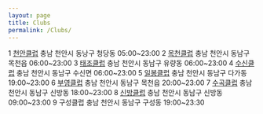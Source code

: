```yaml
---
layout: page
title: Clubs
permalink: /Clubs/
---
```


 1  [천안클럽](http://cafe.daum.net/cabdclub)         충남 천안시 동낭구 청당동  05:00~23:00
 2  [목천클럽](http://cafe.daum.net/M-HA)             충남 천안시 동남구 목천읍  06:00~23:00
 3  [태조클럽](http://cafe.daum.net/tjclub79)         충남 천안시 동남구 유량동  06:00~23:00
 4  [수신클럽](http://cafe.daum.net/susinbadminton)   충남 천안시 동남구 수신면  06:00~23:00
 5  [일봉클럽](http://cafe.daum.net/ilbongclub)       충남 천안시 동남구 다가동  19:00~23:00
 6  [부영클럽](http://cafe.naver.com/mcby)            충남 천안시 동남구 목천읍  20:00~23:00
 7  [수곡클럽](http://cafe.daum.net/soogok1)          충남 천안시 동남구 신방동  18:00~23:00
 8  [신방클럽](http://cafe.daum.net/sinbangclub)      충남 천안시 동남구 신방동  09:00~23:00
 9  구성클럽                                          충남 천안시 동남구 구성동  19:00~23:30

